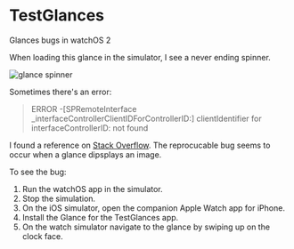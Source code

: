 # TestGlances

Glances bugs in watchOS 2

When loading this glance in the simulator, I see a never ending spinner. 

![glance spinner](http://i.imgur.com/zVBmIUr.png)

Sometimes there's an error: 

> ERROR -[SPRemoteInterface _interfaceControllerClientIDForControllerID:] clientIdentifier for interfaceControllerID: not found

I found a reference on [Stack Overflow](http://stackoverflow.com/a/31454888/2125714). The reprocucable bug seems to occur when a glance dipsplays an image.

To see the bug:

1. Run the watchOS app in the simulator.
2. Stop the simulation.
3. On the iOS simulator, open the companion Apple Watch app for iPhone.
4. Install the Glance for the TestGlances app.
5. On the watch simulator navigate to the glance by swiping up on the clock face.
